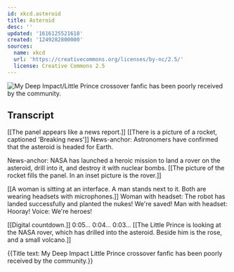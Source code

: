 ```yaml
---
id: xkcd.asteroid
title: Asteroid
desc: ''
updated: '1616125521618'
created: '1249282800000'
sources:
  name: xkcd
  url: 'https://creativecommons.org/licenses/by-nc/2.5/'
  license: Creative Commons 2.5
---
```

![My Deep Impact/Little Prince crossover fanfic has been poorly received by the community.](https://imgs.xkcd.com/comics/asteroid.png)

## Transcript
[[The panel appears like a news report.]]
[[There is a picture of a rocket, captioned 'Breaking news']]
News-anchor: Astronomers have confirmed that the asteroid is headed for Earth.

News-anchor: NASA has launched a heroic mission to land a rover on the asteroid, drill into it, and destroy it with nuclear bombs.
[[The picture of the rocket fills the panel.  In an inset picture is the rover.]]

[[A woman is sitting at an interface. A man stands next to it.  Both are wearing headsets with microphones.]]
Woman with headset: The robot has landed successfully and planted the nukes! We're saved!
Man with headset: Hooray!
Voice: We're heroes!

[[Digital countdown.]]
0:05...
0:04...
0:03...
[[The Little Prince is looking at the NASA rover, which has drilled into the asteroid.  Beside him is the rose, and a small volcano.]]

{{Title text: My Deep Impact
Little Prince crossover fanfic has been poorly received by the community.}}
